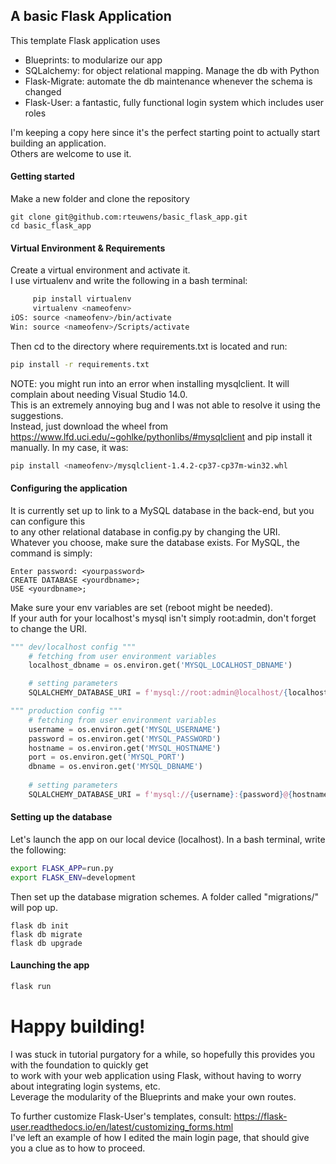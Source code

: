 ## A basic Flask Application
This template Flask application uses 
  - Blueprints: to modularize our app
  - SQLalchemy: for object relational mapping. Manage the db with Python
  - Flask-Migrate: automate the db maintenance whenever the schema is changed
  - Flask-User: a fantastic, fully functional login system which includes user roles

I'm keeping a copy here since it's the perfect starting point to actually start building an application. <br>
Others are welcome to use it.

#### Getting started
Make a new folder and clone the repository
```git
git clone git@github.com:rteuwens/basic_flask_app.git
cd basic_flask_app
```

#### Virtual Environment & Requirements
Create a virtual environment and activate it. <br>
I use virtualenv and write the following in a bash terminal:
```sh
     pip install virtualenv 
     virtualenv <nameofenv>
iOS: source <nameofenv>/bin/activate
Win: source <nameofenv>/Scripts/activate
```
Then cd to the directory where requirements.txt is located and run:
```sh
pip install -r requirements.txt
```

NOTE: you might run into an error when installing mysqlclient. It will complain about needing Visual Studio 14.0. <br>
This is an extremely annoying bug and I was not able to resolve it using the suggestions. <br>
Instead, just download the wheel from https://www.lfd.uci.edu/~gohlke/pythonlibs/#mysqlclient and pip install it manually.
In my case, it was:
```sh
pip install <nameofenv>/mysqlclient-1.4.2-cp37-cp37m-win32.whl
```

#### Configuring the application 
It is currently set up to link to a MySQL database in the back-end, but you can configure this <br> 
to any other relational database in config.py by changing the URI. <br>
Whatever you choose, make sure the database exists. For MySQL, the command is simply:
```mysql
Enter password: <yourpassword>
CREATE DATABASE <yourdbname>;
USE <yourdbname>;
```
Make sure your env variables are set (reboot might be needed). <br>
If your auth for your localhost's mysql isn't simply root:admin, don't forget to change the URI.
```python
""" dev/localhost config """
    # fetching from user environment variables
    localhost_dbname = os.environ.get('MYSQL_LOCALHOST_DBNAME')

    # setting parameters
    SQLALCHEMY_DATABASE_URI = f'mysql://root:admin@localhost/{localhost_dbname}'
```
```python
""" production config """
    # fetching from user environment variables
    username = os.environ.get('MYSQL_USERNAME')
    password = os.environ.get('MYSQL_PASSWORD')
    hostname = os.environ.get('MYSQL_HOSTNAME')
    port = os.environ.get('MYSQL_PORT')
    dbname = os.environ.get('MYSQL_DBNAME')
    
    # setting parameters
    SQLALCHEMY_DATABASE_URI = f'mysql://{username}:{password}@{hostname}:{port}/{dbname}'
```

#### Setting up the database
Let's launch the app on our local device (localhost). In a bash terminal, write the following:
```sh
export FLASK_APP=run.py
export FLASK_ENV=development
```
Then set up the database migration schemes. A folder called "migrations/" will pop up.
```
flask db init
flask db migrate
flask db upgrade
```

#### Launching the app
```sh
flask run
```

# Happy building!
I was stuck in tutorial purgatory for a while, so hopefully this provides you with the foundation to quickly get <br>
to work with your web application using Flask, without having to worry about integrating login systems, etc. <br>
Leverage the modularity of the Blueprints and make your own routes. 

To further customize Flask-User's templates, consult: https://flask-user.readthedocs.io/en/latest/customizing_forms.html <br>
I've left an example of how I edited the main login page, that should give you a clue as to how to proceed.


